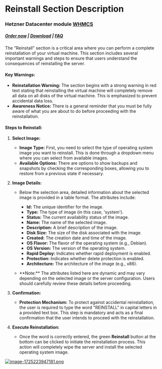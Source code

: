 # Reinstall Section Description

### Hetzner Datacenter module **[WHMCS](https://puqcloud.com/link.php?id=77)**

#####  [Order now](https://puqcloud.com/whmcs-module-hetznerdatacenter.php) | [Download](https://download.puqcloud.com/WHMCS/servers/PUQ_WHMCS-HetznerDatacenter/) | [FAQ](https://faq.puqcloud.com/)

The "Reinstall" section is a critical area where you can perform a complete reinstallation of your virtual machine. This section includes several important warnings and steps to ensure that users understand the consequences of reinstalling the server.

#### Key Warnings:

- **Reinstallation Warning:** The section begins with a strong warning in red text stating that reinstalling the virtual machine will completely remove all data on all disks of the virtual machine. This is emphasized to prevent accidental data loss.
- **Awareness Notice:** There is a general reminder that you must be fully aware of what you are about to do before proceeding with the reinstallation.

#### Steps to Reinstall:

1. **Select Image:**
    
    
    - **Image Type:** First, you need to select the type of operating system image you want to reinstall. This is done through a dropdown menu where you can select from available images.
    - **Available Options:** There are options to show backups and snapshots by checking the corresponding boxes, allowing you to restore from a previous state if necessary.
2. **Image Details:**
    
    
    - Below the selection area, detailed information about the selected image is provided in a table format. The attributes include:
        
        
        - **Id:** The unique identifier for the image.
        - **Type:** The type of image (in this case, 'system').
        - **Status:** The current availability status of the image.
        - **Name:** The name of the selected image.
        - **Description:** A brief description of the image.
        - **Disk Size:** The size of the disk associated with the image.
        - **Created:** The creation date and time of the image.
        - **OS Flavor:** The flavor of the operating system (e.g., Debian).
        - **OS Version:** The version of the operating system.
        - **Rapid Deploy:** Indicates whether rapid deployment is enabled.
        - **Protection:** Indicates whether delete protection is enabled.
        - **Architecture:** The architecture of the image (e.g., x86).
    - <p class="callout info">**Note:** The attributes listed here are dynamic and may vary depending on the selected image or the server configuration. Users should carefully review these details before proceeding.</p>
3. **Confirmation:**
    
    
    - **Protection Mechanism:** To protect against accidental reinstallation, the user is required to type the word "REINSTALL" in capital letters in a provided text box. This step is mandatory and acts as a final confirmation that the user intends to proceed with the reinstallation.
4. **Execute Reinstallation:**
    
    
    - Once the word is correctly entered, the green **Reinstall** button at the bottom can be clicked to initiate the reinstallation process. This action will completely wipe the server and install the selected operating system image.

[![image-1725223947181.png](https://doc.puq.info/uploads/images/gallery/2024-09/scaled-1680-/image-1725223947181.png)](https://doc.puq.info/uploads/images/gallery/2024-09/image-1725223947181.png)